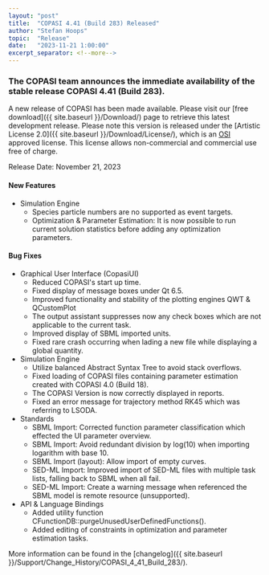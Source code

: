 ```yaml
--- 
layout: "post" 
title:  "COPASI 4.41 (Build 283) Released" 
author: "Stefan Hoops" 
topic:  "Release" 
date:   "2023-11-21 1:00:00" 
excerpt_separator: <!--more--> 
--- 
```

 
### The COPASI team announces the immediate availability of the stable release COPASI 4.41 (Build 283).
 
A new release of COPASI has been made available. Please visit our [free download]({{ site.baseurl }}/Download/) page to retrieve this latest development release. Please note this version is released under the [Artistic License 2.0]({{ site.baseurl }}/Download/License/), which is an [OSI](https://www.opensource.org/) approved license. This license allows non-commercial and commercial use free of charge. 
 
Release Date: November 21, 2023 
#### New Features
* Simulation Engine 
  * Species particle numbers are no supported as event targets.
  * Optimization & Parameter Estimation: It is now possible to run current solution statistics before adding any optimization parameters.
  
#### Bug Fixes
<!--more-->
* Graphical User Interface (CopasiUI)
  * Reduced COPASI's start up time.
  * Fixed display of message boxes under Qt 6.5.
  * Improved functionality and stability of the plotting engines QWT & QCustomPlot
  * The output assistant suppresses now any check boxes which are not applicable to the current task.
  * Improved display of SBML imported units.
  * Fixed rare crash occurring when lading a new file while displaying a global quantity.
* Simulation Engine 
  * Utilize balanced Abstract Syntax Tree to avoid stack overflows.
  * Fixed loading of COPASI files containing parameter estimation created with COPASI 4.0 (Build 18).
  * The COPASI Version is now correctly displayed in reports.
  * Fixed an error message for trajectory method RK45 which was referring to LSODA.
* Standards 
  * SBML Import: Corrected function parameter classification which effected the UI parameter overview.
  * SBML Import: Avoid redundant division by log(10) when importing logarithm with base 10.
  * SBML Import (layout): Allow import of empty curves.
  * SED-ML Import: Improved import of SED-ML files with multiple task lists, falling back to SBML when all fail.
  * SED-ML Import: Create a warning message when referenced the SBML model is remote resource (unsupported).
* API &amp; Language Bindings
  * Added utility function CFunctionDB::purgeUnusedUserDefinedFunctions().
  * Added editing of constraints in optimization and parameter estimation tasks.

More information can be found in the 
[changelog]({{ site.baseurl }}/Support/Change_History/COPASI_4_41_Build_283/). 

